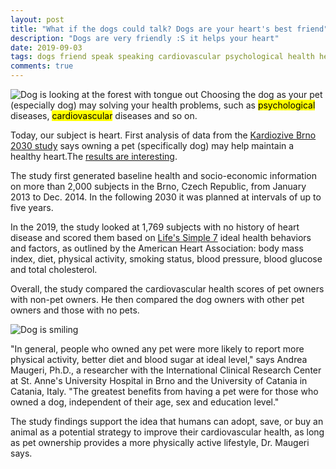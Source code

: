 ```yaml
---
layout: post
title: "What if the dogs could talk? Dogs are your heart's best friend"
description: "Dogs are very friendly :S it helps your heart"
date: 2019-09-03
tags: dogs friend speak speaking cardiovascular psychological health heart
comments: true
---
```

![Dog is looking at the forest with tongue out](https://montqrewa.xyz/assets/dog.jpg)
Choosing the dog as your pet (especially dog) may solving your health problems, such as <mark>psychological</mark> diseases, <mark>cardiovascular</mark> diseases and so on.

Today, our subject is heart. First analysis of data from the [Kardiozive Brno 2030 study](https://www.fnusa-icrc.org/en/research/research-groups/clinical-research/multidisciplinary-research/kardiovize-brno-2030) says owning a pet (specifically dog) may help maintain a healthy heart.The [results are interesting](https://mcpiqojournal.org/article/S2542-4548(19)30088-8/fulltext).

The study first generated baseline health and socio-economic information on more than 2,000 subjects in the Brno, Czech Republic, from January 2013 to Dec. 2014. In the following 2030 it was planned at intervals of up to five years.

In the 2019, the study looked at 1,769 subjects with no history of heart disease and scored them based on [Life's Simple 7](https://www.heart.org/en/professional/workplace-health/lifes-simple-7) ideal health behaviors and factors, as outlined by the American Heart Association: body mass index, diet, physical activity, smoking status, blood pressure, blood glucose and total cholesterol.

Overall, the study compared the cardiovascular health scores of pet owners with non-pet owners. He then compared the dog owners with other pet owners and those with no pets.

![Dog is smiling](https://montqrewa.xyz/assets/dog2.jpg)

"In general, people who owned any pet were more likely to report more physical activity, better diet and blood sugar at ideal level," says Andrea Maugeri, Ph.D., a researcher with the International Clinical Research Center at St. Anne's University Hospital in Brno and the University of Catania in Catania, Italy. "The greatest benefits from having a pet were for those who owned a dog, independent of their age, sex and education level."

The study findings support the idea that humans can adopt, save, or buy an animal as a potential strategy to improve their cardiovascular health, as long as pet ownership provides a more physically active lifestyle, Dr. Maugeri says.
